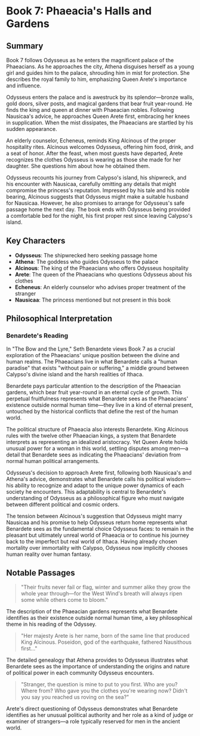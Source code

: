 # Book 7: Phaeacia's Halls and Gardens

## Summary

Book 7 follows Odysseus as he enters the magnificent palace of the Phaeacians. As he approaches the city, Athena disguises herself as a young girl and guides him to the palace, shrouding him in mist for protection. She describes the royal family to him, emphasizing Queen Arete's importance and influence.

Odysseus enters the palace and is awestruck by its splendor—bronze walls, gold doors, silver posts, and magical gardens that bear fruit year-round. He finds the king and queen at dinner with Phaeacian nobles. Following Nausicaa's advice, he approaches Queen Arete first, embracing her knees in supplication. When the mist dissipates, the Phaeacians are startled by his sudden appearance.

An elderly counselor, Echeneus, reminds King Alcinous of the proper hospitality rites. Alcinous welcomes Odysseus, offering him food, drink, and a seat of honor. After the feast, when most guests have departed, Arete recognizes the clothes Odysseus is wearing as those she made for her daughter. She questions him about how he obtained them.

Odysseus recounts his journey from Calypso's island, his shipwreck, and his encounter with Nausicaa, carefully omitting any details that might compromise the princess's reputation. Impressed by his tale and his noble bearing, Alcinous suggests that Odysseus might make a suitable husband for Nausicaa. However, he also promises to arrange for Odysseus's safe passage home the next day. The book ends with Odysseus being provided a comfortable bed for the night, his first proper rest since leaving Calypso's island.

## Key Characters

- **Odysseus**: The shipwrecked hero seeking passage home
- **Athena**: The goddess who guides Odysseus to the palace
- **Alcinous**: The king of the Phaeacians who offers Odysseus hospitality
- **Arete**: The queen of the Phaeacians who questions Odysseus about his clothes
- **Echeneus**: An elderly counselor who advises proper treatment of the stranger
- **Nausicaa**: The princess mentioned but not present in this book

## Philosophical Interpretation

### Benardete's Reading

In "The Bow and the Lyre," Seth Benardete views Book 7 as a crucial exploration of the Phaeacians' unique position between the divine and human realms. The Phaeacians live in what Benardete calls a "human paradise" that exists "without pain or suffering," a middle ground between Calypso's divine island and the harsh realities of Ithaca.

Benardete pays particular attention to the description of the Phaeacian gardens, which bear fruit year-round in an eternal cycle of growth. This perpetual fruitfulness represents what Benardete sees as the Phaeacians' existence outside normal human time—they live in a kind of eternal present, untouched by the historical conflicts that define the rest of the human world.

The political structure of Phaeacia also interests Benardete. King Alcinous rules with the twelve other Phaeacian kings, a system that Benardete interprets as representing an idealized aristocracy. Yet Queen Arete holds unusual power for a woman in this world, settling disputes among men—a detail that Benardete sees as indicating the Phaeacians' deviation from normal human political arrangements.

Odysseus's decision to approach Arete first, following both Nausicaa's and Athena's advice, demonstrates what Benardete calls his political wisdom—his ability to recognize and adapt to the unique power dynamics of each society he encounters. This adaptability is central to Benardete's understanding of Odysseus as a philosophical figure who must navigate between different political and cosmic orders.

The tension between Alcinous's suggestion that Odysseus might marry Nausicaa and his promise to help Odysseus return home represents what Benardete sees as the fundamental choice Odysseus faces: to remain in the pleasant but ultimately unreal world of Phaeacia or to continue his journey back to the imperfect but real world of Ithaca. Having already chosen mortality over immortality with Calypso, Odysseus now implicitly chooses human reality over human fantasy.

## Notable Passages

> "Their fruits never fail or flag, winter and summer alike they grow the whole year through—for the West Wind's breath will always ripen some while others come to bloom."

The description of the Phaeacian gardens represents what Benardete identifies as their existence outside normal human time, a key philosophical theme in his reading of the Odyssey.

> "Her majesty Arete is her name, born of the same line that produced King Alcinous. Poseidon, god of the earthquake, fathered Nausithous first..."

The detailed genealogy that Athena provides to Odysseus illustrates what Benardete sees as the importance of understanding the origins and nature of political power in each community Odysseus encounters.

> "Stranger, the question is mine to put to you first. Who are you? Where from? Who gave you the clothes you're wearing now? Didn't you say you reached us roving on the sea?"

Arete's direct questioning of Odysseus demonstrates what Benardete identifies as her unusual political authority and her role as a kind of judge or examiner of strangers—a role typically reserved for men in the ancient world.
